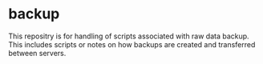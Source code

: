 backup
======

This repositry is for handling of scripts associated with raw data backup. This includes scripts or notes on how backups are created and transferred between servers.
